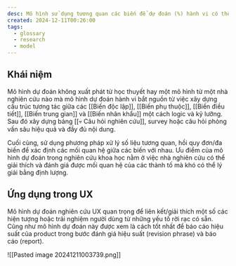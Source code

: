 ```yaml
---
desc: Mô hình sử dụng tương quan các biến để dự đoán (%) hành vi có thể xảy ra
created: 2024-12-11T00:26:00
tags:
  - glossary
  - research
  - model
---
```

## Khái niệm

Mô hình dự đoán không xuất phát từ học thuyết hay một mô hình từ một nhà nghiên cứu nào mà mô hình dự đoán hành vi bắt nguồn từ việc xây dựng cấu trúc tương tác giữa các [[Biến độc lập]], [[Biến phụ thuộc]], [[Biến điều tiết]], [[Biến trung gian]] và [[Biến nhân khẩu]] một cách logic và kỹ lưỡng. Sau đó xây dựng bảng [[💀 Câu hỏi nghiên cứu]], survey hoặc câu hỏi phỏng vấn sâu hiệu quả và đầy đủ nội dung.

Cuối cùng, sử dụng phương pháp xử lý số liệu tương quan, hồi quy đơn/đa biến để xác định các mối quan hệ giữa các biến với nhau. Ưu điểm của mô hình dự đoán trong nghiên cứu khoa học nằm ở việc nhà nghiên cứu có thể giải thích và đánh giá được mối quan hệ của các thành tố mà khó có thể lý giải bằng định lượng.

## Ứng dụng trong UX

Mô hình dự đoán nghiên cứu UX quan trọng để liên kết/giải thích một số các hiện tượng hoặc trải nghiệm người dùng từ những yếu tố rời rạc có sẵn. Cũng như mô hình dự đoán này được xem là cách tốt nhất để báo cáo hiệu suất của product trong bước đánh giá hiệu suất (revision phrase) và báo cáo (report).

![[Pasted image 20241211003739.png]]